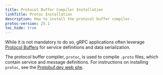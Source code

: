 ```yaml
---
title: Protocol Buffer Compiler Installation
linkTitle: Protoc Installation
description: How to install the protocol buffer compiler.
protoc-version: 25.1
toc_hide: true
---
```


While it is not mandatory to do so, gRPC applications often leverage [Protocol
Buffers][pb] for service definitions and data serialization.

The protocol buffer compiler, `protoc`, is used to compile `.proto` files, which
contain service and message definitions. For instructions on installing `protoc`,
see the [Protobuf.dev web site](https://protobuf.dev/installation/).

[pb]: https://protobuf.dev

